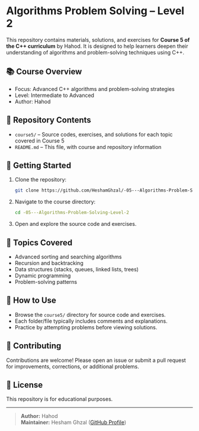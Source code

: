 # Algorithms Problem Solving – Level 2

This repository contains materials, solutions, and exercises for **Course 5 of the C++ curriculum** by Hahod. It is designed to help learners deepen their understanding of algorithms and problem-solving techniques using C++.

## 📚 Course Overview

- Focus: Advanced C++ algorithms and problem-solving strategies
- Level: Intermediate to Advanced
- Author: Hahod

## 📂 Repository Contents

- `course5/` – Source codes, exercises, and solutions for each topic covered in Course 5
- `README.md` – This file, with course and repository information

## 🚀 Getting Started

1. Clone the repository:
   ```bash
   git clone https://github.com/HeshamGhzal/-05---Algorithms-Problem-Solving-Level-2.git
   ```
2. Navigate to the course directory:
   ```bash
   cd -05---Algorithms-Problem-Solving-Level-2
   ```
3. Open and explore the source code and exercises.

## 🧩 Topics Covered

- Advanced sorting and searching algorithms
- Recursion and backtracking
- Data structures (stacks, queues, linked lists, trees)
- Dynamic programming
- Problem-solving patterns

## 📝 How to Use

- Browse the `course5/` directory for source code and exercises.
- Each folder/file typically includes comments and explanations.
- Practice by attempting problems before viewing solutions.

## 🙌 Contributing

Contributions are welcome! Please open an issue or submit a pull request for improvements, corrections, or additional problems.

## 📄 License

This repository is for educational purposes.

---

> **Author:** Hahod  
> **Maintainer:** Hesham Ghzal ([GitHub Profile](https://github.com/HeshamGhzal))
